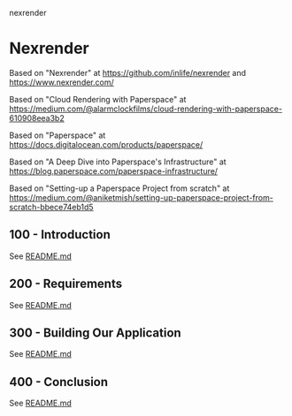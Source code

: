 nexrender
# Nexrender

Based on "Nexrender" at https://github.com/inlife/nexrender and https://www.nexrender.com/

Based on "Cloud Rendering with Paperspace" at https://medium.com/@alarmclockfilms/cloud-rendering-with-paperspace-610908eea3b2

Based on "Paperspace" at https://docs.digitalocean.com/products/paperspace/

Based on "A Deep Dive into Paperspace's Infrastructure" at https://blog.paperspace.com/paperspace-infrastructure/

Based on "Setting-up a Paperspace Project from scratch" at https://medium.com/@aniketmish/setting-up-paperspace-project-from-scratch-bbece74eb1d5

## 100 - Introduction

See [README.md](./100/README.md)

## 200 - Requirements

See [README.md](./200/README.md)

## 300 - Building Our Application

See [README.md](./300/README.md)

## 400 - Conclusion

See [README.md](./400/README.md)
